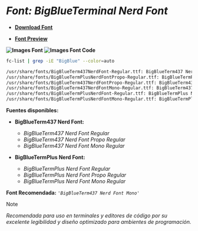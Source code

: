 <!-- Autor: Daniel Benjamin Perez Morales -->
<!-- GitHub: https://github.com/DanielBenjaminPerezMoralesDev13 -->
<!-- Gitlab: https://gitlab.com/DanielBenjaminPerezMoralesDev13 -->
<!-- Correo electrónico: danielperezdev@proton.me -->

# ***Font: BigBlueTerminal Nerd Font***

- **[Download Font](https://github.com/ryanoasis/nerd-fonts/releases/download/v3.2.1/BigBlueTerminal.zip "https://github.com/ryanoasis/nerd-fonts/releases/download/v3.2.1/BigBlueTerminal.zip")**

- **[Font Preview](https://www.programmingfonts.org/#bigblue-terminal "https://www.programmingfonts.org/#bigblue-terminal")**

**![Images Font](../../Fonts/BigBlueTerminal%20Nerd%20Font.png "Fonts/BigBlueTerminal Nerd Font.png")**
**![Images Font Code](../../Font%20Images%20Code/BigBlueTerminal%20Nerd%20Font%20Code.png "Font Images Code/BigBlueTerminal Nerd Font Code.png")**

```bash
fc-list | grep -iE "BigBlue" --color=auto

/usr/share/fonts/BigBlueTerm437NerdFont-Regular.ttf: BigBlueTerm437 Nerd Font:style=Regular
/usr/share/fonts/BigBlueTermPlusNerdFontPropo-Regular.ttf: BigBlueTermPlus Nerd Font Propo:style=Regular
/usr/share/fonts/BigBlueTerm437NerdFontPropo-Regular.ttf: BigBlueTerm437 Nerd Font Propo:style=Regular
/usr/share/fonts/BigBlueTerm437NerdFontMono-Regular.ttf: BigBlueTerm437 Nerd Font Mono:style=Regular
/usr/share/fonts/BigBlueTermPlusNerdFont-Regular.ttf: BigBlueTermPlus Nerd Font:style=Regular
/usr/share/fonts/BigBlueTermPlusNerdFontMono-Regular.ttf: BigBlueTermPlus Nerd Font Mono:style=Regular
```

**Fuentes disponibles:**

- **BigBlueTerm437 Nerd Font:**
  - *BigBlueTerm437 Nerd Font Regular*
  - *BigBlueTerm437 Nerd Font Propo Regular*
  - *BigBlueTerm437 Nerd Font Mono Regular*

- **BigBlueTermPlus Nerd Font:**
  - *BigBlueTermPlus Nerd Font Regular*
  - *BigBlueTermPlus Nerd Font Propo Regular*
  - *BigBlueTermPlus Nerd Font Mono Regular*

**Font Recomendada:** *`'BigBlueTerm437 Nerd Font Mono'`*

> [!NOTE]
> *Recomendada para uso en terminales y editores de código por su excelente legibilidad y diseño optimizado para ambientes de programación.*
